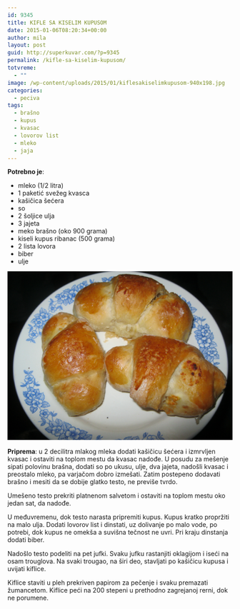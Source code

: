 ```yaml
---
id: 9345
title: KIFLE SA KISELIM KUPUSOM
date: 2015-01-06T08:20:34+00:00
author: mila
layout: post
guid: http://superkuvar.com/?p=9345
permalink: /kifle-sa-kiselim-kupusom/
totvreme:
  - ""
image: /wp-content/uploads/2015/01/kiflesakiselimkupusom-940x198.jpg
categories:
  - peciva
tags:
  - brašno
  - kupus
  - kvasac
  - lovorov list
  - mleko
  - jaja
---
```

**Potrebno je**:

  * mleko (1/2 litra)
  * 1 paketić svežeg kvasca
  * kašičica šećera
  * so
  * 2 šoljice ulja
  * 3 jajeta
  * meko brašno (oko 900 grama)
  * kiseli kupus ribanac (500 grama)
  * 2 lista lovora
  * biber
  * ulje

![<img class="alignnone size-medium wp-image-9346" src="/wp-content/uploads/2015/01/kiflesakiselimkupusom-1024x768.jpg" alt="kiflesakiselimkupusom" width="300" height="225" />](/wp-content/uploads/2015/01/kiflesakiselimkupusom.jpg)

**Priprema**: u 2 decilitra mlakog mleka dodati kašičicu šećera i izmrvljen kvasac i ostaviti na toplom mestu da kvasac nadođe. U posudu za mešenje sipati polovinu brašna, dodati so po ukusu, ulje, dva jajeta, nadošli kvasac i preostalo mleko, pa varjačom dobro izmešati. Zatim postepeno dodavati brašno i mesiti da se dobije glatko testo, ne previše tvrdo.

Umešeno testo prekriti platnenom salvetom i ostaviti na toplom mestu oko jedan sat, da nadođe.

U međuvremenu, dok testo narasta pripremiti kupus. Kupus kratko propržiti na malo ulja. Dodati lovorov list i dinstati, uz dolivanje po malo vode, po potrebi, dok kupus ne omekša a suvišna tečnost ne uvri. Pri kraju dinstanja dodati biber.

Nadošlo testo podeliti na pet jufki. Svaku jufku rastanjiti oklagijom i iseći na osam trouglova. Na svaki trougao, na širi deo, stavljati po kašičicu kupusa i uvijati kiflice.

Kiflice staviti u pleh prekriven papirom za pečenje i svaku premazati žumancetom. Kiflice peći na 200 stepeni u prethodno zagrejanoj rerni, dok ne porumene.